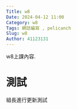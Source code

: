 ```yaml
---
Title: w8
Date: 2024-04-12 11:00
Category: w8
Tags: 網誌編寫 , pelicanch
Slug: w8
Author: 41123131
---
```


w8上課內容.

# 測試
組長進行更新測試
<!-- PELICAN_END_SUMMARY -->




